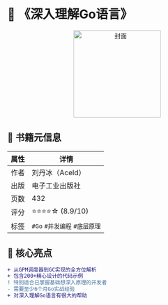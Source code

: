 # 📘 《深入理解Go语言》

<div align="center">
  <img src="https://img9.doubanio.com/view/subject/s/public/s33895915.jpg" width="200" alt="封面">
</div>

## 📌 书籍元信息
| 属性 | 详情 |
|------|------|
| 作者 | 刘丹冰（Aceld） |
| 出版 | 电子工业出版社 |
| 页数 | 432 |
| 评分 | ⭐⭐⭐⭐☆ (8.9/10) |
| 标签 | `#Go` `#并发编程` `#底层原理` |

## 🌟 核心亮点
```diff
+ 从GPM调度器到GC实现的全方位解析
+ 包含200+精心设计的代码示例
! 特别适合已掌握基础想深入原理的开发者
- 需要至少6个月Go实战经验
+ 对深入理解Go语言有很大的帮助



